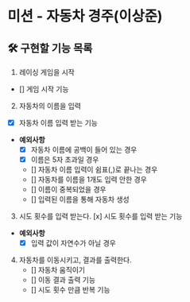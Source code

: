 # 미션 - 자동차 경주(이상준)

## 🛠️ 구현할 기능 목록
1. 레이싱 게임을 시작
- [] 게임 시작 기능

2. 자동차의 이름을 입력
- [x] 자동차 이름 입력 받는 기능
- **예외사항**
  - [x] 자동차 이름에 공백이 들어 있는 경우
  - [x] 이름은 5자 초과일 경우
  - [] 자동차 이름 입력이 쉼표(,)로 끝나는 경우
  - [] 자동차를 이름을 1개도 입력 안한 경우
  - [] 이름이 중복되었을 경우
  - [] 입력된 이름을 통해 자동차 생성

3. 시도 횟수를 입력 받는다.
   [x] 시도 횟수를 입력 받는 기능
- **예외사항**
  - [x] 입력 값이 자연수가 아닐 경우

4. 자동차를 이동시키고, 결과를 출력한다.
   - [] 자동차 움직이기
   - [] 이동 결과 출력 기능
   - [] 시도 횟수 만큼 반복 기능

